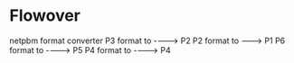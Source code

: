 # Flowover
netpbm  format converter
 P3 format to ----> P2 
 P2 format to ---> P1 
 P6 format to ----> P5 
 P4 format to ----> P4
